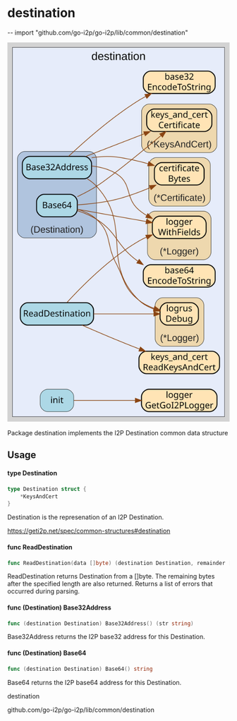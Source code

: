 # destination
--
    import "github.com/go-i2p/go-i2p/lib/common/destination"

![destination.svg](destination.svg)

Package destination implements the I2P Destination common data structure

## Usage

#### type Destination

```go
type Destination struct {
	*KeysAndCert
}
```

Destination is the represenation of an I2P Destination.

https://geti2p.net/spec/common-structures#destination

#### func  ReadDestination

```go
func ReadDestination(data []byte) (destination Destination, remainder []byte, err error)
```
ReadDestination returns Destination from a []byte. The remaining bytes after the
specified length are also returned. Returns a list of errors that occurred
during parsing.

#### func (Destination) Base32Address

```go
func (destination Destination) Base32Address() (str string)
```
Base32Address returns the I2P base32 address for this Destination.

#### func (Destination) Base64

```go
func (destination Destination) Base64() string
```
Base64 returns the I2P base64 address for this Destination.



destination 

github.com/go-i2p/go-i2p/lib/common/destination
